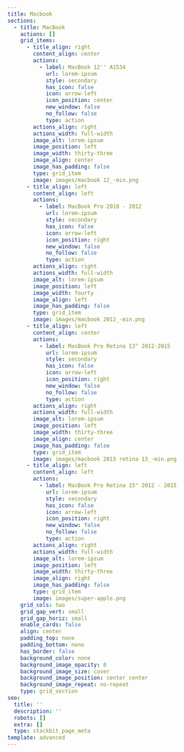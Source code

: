 ```yaml
---
title: Macbook
sections:
  - title: MacBook
    actions: []
    grid_items:
      - title_align: right
        content_align: center
        actions:
          - label: MacBook 12'' A1534
            url: lorem-ipsum
            style: secondary
            has_icon: false
            icon: arrow-left
            icon_position: center
            new_window: false
            no_follow: false
            type: action
        actions_align: right
        actions_width: full-width
        image_alt: lorem-ipsum
        image_position: left
        image_width: thirty-three
        image_align: center
        image_has_padding: false
        type: grid_item
        image: images/macbook 12_-min.png
      - title_align: left
        content_align: left
        actions:
          - label: MacBook Pro 2010 - 2012
            url: lorem-ipsum
            style: secondary
            has_icon: false
            icon: arrow-left
            icon_position: right
            new_window: false
            no_follow: false
            type: action
        actions_align: right
        actions_width: full-width
        image_alt: lorem-ipsum
        image_position: left
        image_width: fourty
        image_align: left
        image_has_padding: false
        type: grid_item
        image: images/macbook 2012_-min.png
      - title_align: left
        content_align: center
        actions:
          - label: MacBook Pro Retina 13" 2012-2015
            url: lorem-ipsum
            style: secondary
            has_icon: false
            icon: arrow-left
            icon_position: right
            new_window: false
            no_follow: false
            type: action
        actions_align: right
        actions_width: full-width
        image_alt: lorem-ipsum
        image_position: left
        image_width: thirty-three
        image_align: center
        image_has_padding: false
        type: grid_item
        image: images/macbook 2013 retina 13_-min.png
      - title_align: left
        content_align: left
        actions:
          - label: MacBook Pro Retina 15" 2012 - 2015
            url: lorem-ipsum
            style: secondary
            has_icon: false
            icon: arrow-left
            icon_position: right
            new_window: false
            no_follow: false
            type: action
        actions_align: right
        actions_width: full-width
        image_alt: lorem-ipsum
        image_position: left
        image_width: thirty-three
        image_align: right
        image_has_padding: false
        type: grid_item
        image: images/super-apple.png
    grid_cols: two
    grid_gap_vert: small
    grid_gap_horiz: small
    enable_cards: false
    align: center
    padding_top: none
    padding_bottom: none
    has_border: false
    background_color: none
    background_image_opacity: 0
    background_image_size: cover
    background_image_position: center center
    background_image_repeat: no-repeat
    type: grid_section
seo:
  title: ''
  description: ''
  robots: []
  extra: []
  type: stackbit_page_meta
template: advanced
---
```


